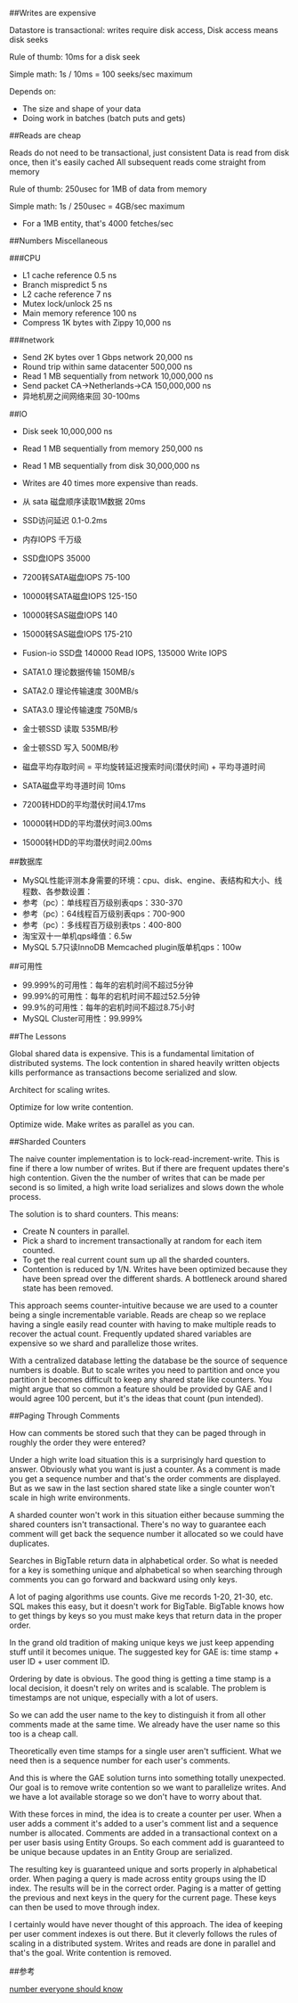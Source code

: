
##Writes are expensive

Datastore is transactional: writes require disk access, Disk access means disk seeks

Rule of thumb: 10ms for a disk seek

Simple math: 1s / 10ms = 100 seeks/sec maximum

Depends on:
* The size and shape of your data
* Doing work in batches (batch puts and gets)


##Reads are cheap

Reads do not need to be transactional, just consistent Data is read from disk once, then it's easily cached
All subsequent reads come straight from memory

Rule of thumb: 250usec for 1MB of data from memory

Simple math: 1s / 250usec = 4GB/sec maximum

* For a 1MB entity, that's 4000 fetches/sec


##Numbers Miscellaneous


###CPU

* L1 cache reference            0.5 ns
* Branch mispredict             5 ns
* L2 cache reference            7 ns
* Mutex lock/unlock             25 ns
* Main memory reference         100 ns
* Compress 1K bytes with Zippy  10,000 ns

###network

* Send 2K bytes over 1 Gbps network     20,000 ns
* Round trip within same datacenter     500,000 ns
* Read 1 MB sequentially from network   10,000,000 ns
* Send packet CA->Netherlands->CA       150,000,000 ns
* 异地机房之间网络来回 30-100ms

##IO

* Disk seek 10,000,000 ns
* Read 1 MB sequentially from memory 250,000 ns
* Read 1 MB sequentially from disk 30,000,000 ns
* Writes are 40 times more expensive than reads.

* 从 sata 磁盘顺序读取1M数据 20ms
* SSD访问延迟 0.1-0.2ms
* 内存IOPS 千万级
* SSD盘IOPS 35000

* 7200转SATA磁盘IOPS 75-100
* 10000转SATA磁盘IOPS 125-150
* 10000转SAS磁盘IOPS 140
* 15000转SAS磁盘IOPS 175-210
* Fusion-io SSD盘 140000 Read IOPS, 135000 Write IOPS 

* SATA1.0 理论数据传输 150MB/s
* SATA2.0 理论传输速度 300MB/s
* SATA3.0 理论传输速度 750MB/s

* 金士顿SSD 读取 535MB/秒
* 金士顿SSD 写入 500MB/秒

* 磁盘平均存取时间 = 平均旋转延迟搜索时间(潜伏时间) + 平均寻道时间
* SATA磁盘平均寻道时间 10ms
* 7200转HDD的平均潜伏时间4.17ms
* 10000转HDD的平均潜伏时间3.00ms
* 15000转HDD的平均潜伏时间2.00ms

##数据库

* MySQL性能评测本身需要的环境：cpu、disk、engine、表结构和大小、线程数、各参数设置：
* 参考（pc）：单线程百万级别表qps：330-370
* 参考（pc）：64线程百万级别表qps：700-900
* 参考（pc）：多线程百万级别表tps：400-800
* 淘宝双十一单机qps峰值：6.5w
* MySQL 5.7只读InnoDB Memcached plugin版单机qps：100w

##可用性

* 99.999%的可用性：每年的宕机时间不超过5分钟
* 99.99%的可用性：每年的宕机时间不超过52.5分钟
* 99.9%的可用性：每年的宕机时间不超过8.75小时
* MySQL Cluster可用性：99.999%

##The Lessons

Global shared data is expensive. This is a fundamental limitation of distributed systems. The lock contention
in shared heavily written objects kills performance as transactions become serialized and slow.

Architect for scaling writes.

Optimize for low write contention.

Optimize wide. Make writes as parallel as you can.


##Sharded Counters

The naive counter implementation is to lock-read-increment-write. This is fine if there a low number of writes.
But if there are frequent updates there's high contention. Given the the number of writes that can be made per
second is so limited, a high write load serializes and slows down the whole process.

The solution is to shard counters. This means:

* Create N counters in parallel.
* Pick a shard to increment transactionally at random for each item counted.
* To get the real current count sum up all the sharded counters.
* Contention is reduced by 1/N. Writes have been optimized because they have been spread over the different shards.
A bottleneck around shared state has been removed.

This approach seems counter-intuitive because we are used to a counter being a single incrementable variable. Reads
are cheap so we replace having a single easily read counter with having to make multiple reads to recover the actual
count. Frequently updated shared variables are expensive so we shard and parallelize those writes.

With a centralized database letting the database be the source of sequence numbers is doable. But to scale writes you
need to partition and once you partition it becomes difficult to keep any shared state like counters. You might argue
that so common a feature should be provided by GAE and I would agree 100 percent, but it's the ideas that count (pun
intended).

##Paging Through Comments

How can comments be stored such that they can be paged through in roughly the order they were entered?

Under a high write load situation this is a surprisingly hard question to answer. Obviously what you want is just a counter.
As a comment is made you get a sequence number and that's the order comments are displayed. But as we saw in the last
section shared state like a single counter won't scale in high write environments.

A sharded counter won't work in this situation either because summing the shared counters isn't transactional. There's
no way to guarantee each comment will get back the sequence number it allocated so we could have duplicates.

Searches in BigTable return data in alphabetical order. So what is needed for a key is something unique and alphabetical
so when searching through comments you can go forward and backward using only keys.

A lot of paging algorithms use counts. Give me records 1-20, 21-30, etc. SQL makes this easy, but it doesn't work for
BigTable. BigTable knows how to get things by keys so you must make keys that return data in the proper order.

In the grand old tradition of making unique keys we just keep appending stuff until it becomes unique. The suggested key
for GAE is: time stamp + user ID + user comment ID.

Ordering by date is obvious. The good thing is getting a time stamp is a local decision, it doesn't rely on writes and is
scalable. The problem is timestamps are not unique, especially with a lot of users.

So we can add the user name to the key to distinguish it from all other comments made at the same time. We already have
the user name so this too is a cheap call.

Theoretically even time stamps for a single user aren't sufficient. What we need then is a sequence number for each user's comments.

And this is where the GAE solution turns into something totally unexpected. Our goal is to remove write contention so we
want to parallelize writes. And we have a lot available storage so we don't have to worry about that.

With these forces in mind, the idea is to create a counter per user. When a user adds a comment it's added to a user's comment
list and a sequence number is allocated. Comments are added in a transactional context on a per user basis using Entity Groups.
So each comment add is guaranteed to be unique because updates in an Entity Group are serialized.

The resulting key is guaranteed unique and sorts properly in alphabetical order. When paging a query is made across entity groups
using the ID index. The results will be in the correct order. Paging is a matter of getting the previous and next keys in the query
for the current page. These keys can then be used to move through index.

I certainly would have never thought of this approach. The idea of keeping per user comment indexes is out there. But it cleverly
follows the rules of scaling in a distributed system. Writes and reads are done in parallel and that's the goal. Write contention
is removed.

##参考

[number everyone should know](http://highscalability.com/blog/2009/2/18/numbers-everyone-should-know.html)
